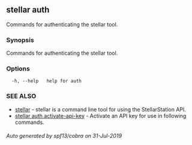 ## stellar auth

Commands for authenticating the stellar tool.

### Synopsis

Commands for authenticating the stellar tool.

### Options

```
  -h, --help   help for auth
```

### SEE ALSO

* [stellar](stellar.md)	 - stellar is a command line tool for using the StellarStation API.
* [stellar auth activate-api-key](stellar_auth_activate-api-key.md)	 - Activate an API key for use in following commands.

###### Auto generated by spf13/cobra on 31-Jul-2019
